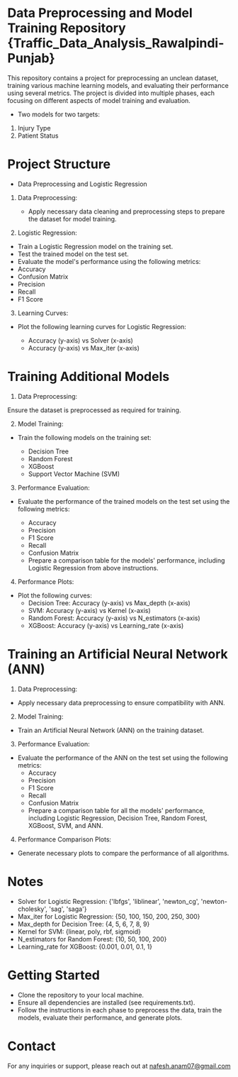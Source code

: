 # Data Preprocessing and Model Training Repository  {Traffic_Data_Analysis_Rawalpindi-Punjab}

This repository contains a project for preprocessing an unclean dataset, training various machine learning models, and evaluating their performance using several metrics. The project is divided into multiple phases, each focusing on different aspects of model training and evaluation.

- Two models for two targets:
1. Injury Type
2. Patient Status 


# Project Structure

   - Data Preprocessing and Logistic Regression


1.  Data Preprocessing:

    - Apply necessary data cleaning and preprocessing steps to prepare the dataset for model training.

2.  Logistic Regression:

  - Train a Logistic Regression model on the training set.
  - Test the trained model on the test set.
  - Evaluate the model's performance using the following metrics:
  - Accuracy
  - Confusion Matrix
  - Precision
  - Recall
  - F1 Score

  
3.  Learning Curves:

- Plot the following learning curves for Logistic Regression:
  
   - Accuracy (y-axis) vs Solver (x-axis)
   - Accuracy (y-axis) vs Max_iter (x-axis)


  
# Training Additional Models

1. Data Preprocessing:

Ensure the dataset is preprocessed as required for training.

2.  Model Training:

- Train the following models on the training set:

   - Decision Tree
   - Random Forest
   - XGBoost
   - Support Vector Machine (SVM)


  
3.  Performance Evaluation:
   

- Evaluate the performance of the trained models on the test set using the following metrics:

    - Accuracy
    - Precision
    - F1 Score
    - Recall
    - Confusion Matrix
    - Prepare a comparison table for the models' performance, including Logistic Regression from above instructions.



4. Performance Plots:

- Plot the following curves:
   - Decision Tree: Accuracy (y-axis) vs Max_depth (x-axis)
   - SVM: Accuracy (y-axis) vs Kernel (x-axis)
   - Random Forest: Accuracy (y-axis) vs N_estimators (x-axis)
   - XGBoost: Accuracy (y-axis) vs Learning_rate (x-axis)
 

     
# Training an Artificial Neural Network (ANN)


1. Data Preprocessing:

 - Apply necessary data preprocessing to ensure compatibility with ANN.


  
2. Model Training:

 - Train an Artificial Neural Network (ANN) on the training dataset.


  
3. Performance Evaluation:

- Evaluate the performance of the ANN on the test set using the following metrics:
   - Accuracy
   - Precision
   - F1 Score
   - Recall
   - Confusion Matrix
   - Prepare a comparison table for all the models' performance, including Logistic Regression, Decision Tree, Random Forest, XGBoost, SVM, and ANN.
 
     
4. Performance Comparison Plots:

- Generate necessary plots to compare the performance of all algorithms.
  


# Notes

- Solver for Logistic Regression: {'lbfgs', 'liblinear', 'newton_cg', 'newton-cholesky', 'sag', 'saga'}
- Max_iter for Logistic Regression: {50, 100, 150, 200, 250, 300}
- Max_depth for Decision Tree: {4, 5, 6, 7, 8, 9}
- Kernel for SVM: {linear, poly, rbf, sigmoid}
- N_estimators for Random Forest: {10, 50, 100, 200}
- Learning_rate for XGBoost: {0.001, 0.01, 0.1, 1}


# Getting Started
- Clone the repository to your local machine.
- Ensure all dependencies are installed (see requirements.txt).
- Follow the instructions in each phase to preprocess the data, train the models, evaluate their performance, and generate plots.



# Contact

For any inquiries or support, please reach out at nafesh.anam07@gmail.com

